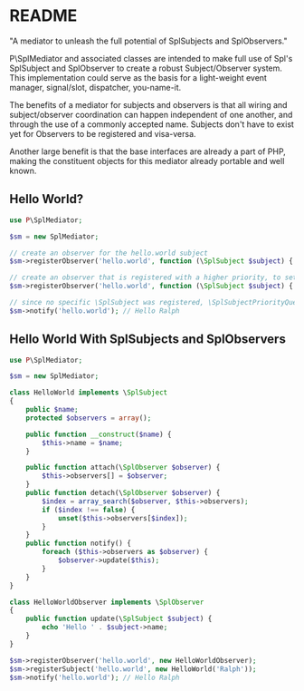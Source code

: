 README
======

"A mediator to unleash the full potential of SplSubjects and SplObservers."

P\SplMediator and associated classes are intended to make full use of Spl's
SplSubject and SplObserver to create a robust Subject/Observer system.  This
implementation could serve as the basis for a light-weight event manager,
signal/slot, dispatcher, you-name-it.

The benefits of a mediator for subjects and observers is that all wiring and
subject/observer coordination can happen independent of one another, and
through the use of a commonly accepted name.  Subjects don't have to exist
yet for Observers to be registered and visa-versa.

Another large benefit is that the base interfaces are already a part of PHP,
making the constituent objects for this mediator already portable and well
known.

Hello World?
------------

```php
use P\SplMediator;

$sm = new SplMediator;

// create an observer for the hello.world subject
$sm->registerObserver('hello.world', function (\SplSubject $subject) { echo 'Hello ' . $subject->name; });

// create an observer that is registered with a higher priority, to set some values
$sm->registerObserver('hello.world', function (\SplSubject $subject) { $subject->name = 'Ralph'; }, 2);

// since no specific \SplSubject was registered, \SplSubjectPriorityQueue will stand in
$sm->notify('hello.world'); // Hello Ralph
```

Hello World With SplSubjects and SplObservers
---------------------------------------------

```php
use P\SplMediator;

$sm = new SplMediator;

class HelloWorld implements \SplSubject
{
    public $name;
    protected $observers = array();

    public function __construct($name) {
        $this->name = $name;
    }

    public function attach(\SplObserver $observer) {
        $this->observers[] = $observer;
    }
    public function detach(\SplObserver $observer) {
        $index = array_search($observer, $this->observers);
        if ($index !== false) {
            unset($this->observers[$index]);
        }
    }
    public function notify() {
        foreach ($this->observers as $observer) {
            $observer->update($this);
        }
    }
}

class HelloWorldObserver implements \SplObserver
{
    public function update(\SplSubject $subject) {
        echo 'Hello ' . $subject->name;
    }
}

$sm->registerObserver('hello.world', new HelloWorldObserver);
$sm->registerSubject('hello.world', new HelloWorld('Ralph'));
$sm->notify('hello.world'); // Hello Ralph
```
